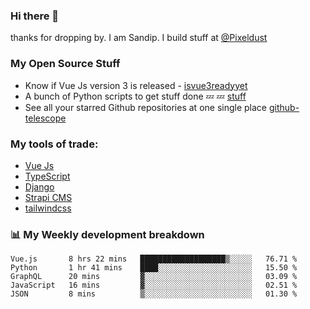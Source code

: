 ### Hi there 👋

thanks for dropping by.
I am Sandip. I build stuff at [@Pixeldust](github.com/pixeldust-in/)

###  **My Open Source Stuff**

 - Know if Vue Js version 3 is released -  [isvue3readyyet](https://github.com/sandiprb/isvue3readyyet)
 - A bunch of Python scripts to get stuff done 💤 💤 [stuff](https://github.com/sandiprb/stuff)
 - See all your starred Github repositories at one single place [github-telescope](https://github.com/sandiprb/github-telescope)



###  **My tools of trade:**
 - [Vue Js](https://github.com/vuejs/vue/)
 - [TypeScript](https://github.com/microsoft/TypeScript)
 - [Django](github.com/django/django)
 - [Strapi CMS](github.com/strapi/strapi)
 - [tailwindcss](https://github.com/tailwindlabs/tailwindcss)


###  📊 **My Weekly development breakdown**
<!--START_SECTION:waka-->
```text
Vue.js       8 hrs 22 mins   ███████████████████▒░░░░░   76.71 % 
Python       1 hr 41 mins    ████░░░░░░░░░░░░░░░░░░░░░   15.50 % 
GraphQL      20 mins         ▓░░░░░░░░░░░░░░░░░░░░░░░░   03.09 % 
JavaScript   16 mins         ▓░░░░░░░░░░░░░░░░░░░░░░░░   02.51 % 
JSON         8 mins          ▒░░░░░░░░░░░░░░░░░░░░░░░░   01.30 % 
```
<!--END_SECTION:waka-->
